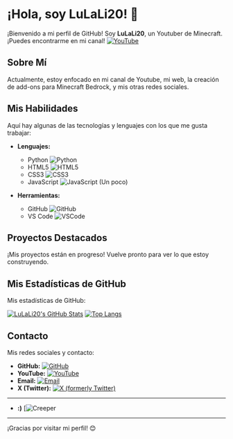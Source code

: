 # ¡Hola, soy LuLaLi20! 👋

¡Bienvenido a mi perfil de GitHub! 
Soy **LuLaLi20**, un Youtuber de Minecraft. 
¡Puedes encontrarme en mi canal! [![YouTube](https://img.shields.io/badge/YouTube-FF0000?style=for-the-badge&logo=youtube&logoColor=white)](https://youtube.com/@LuLaLi20)

## Sobre Mí

Actualmente, estoy enfocado en mi canal de Youtube, mi web, la creación de add-ons para Minecraft Bedrock, y mis otras redes sociales.

## Mis Habilidades

Aquí hay algunas de las tecnologías y lenguajes con los que me gusta trabajar:

*   **Lenguajes:**
    *   Python ![Python](https://img.shields.io/badge/Python-3776AB?style=for-the-badge&logo=python&logoColor=white)
    *   HTML5 ![HTML5](https://img.shields.io/badge/HTML5-E34F26?style=for-the-badge&logo=html5&logoColor=white)
    *   CSS3 ![CSS3](https://img.shields.io/badge/CSS3-1572B6?style=for-the-badge&logo=css3&logoColor=white)
    *   JavaScript ![JavaScript](https://img.shields.io/badge/JavaScript-F7DF1E?style=for-the-badge&logo=javascript&logoColor=black) (Un poco)

*   **Herramientas:**
    *   GitHub ![GitHub](https://img.shields.io/badge/GitHub-100000?style=for-the-badge&logo=github&logoColor=white)
    *   VS Code ![VSCode](https://img.shields.io/badge/VS%20Code-007ACC?style=for-the-badge&logo=visual-studio-code&logoColor=white)

## Proyectos Destacados

¡Mis proyectos están en progreso! Vuelve pronto para ver lo que estoy construyendo.

<!-- Aquí puedes añadir tus proyectos cuando estén listos.
Por ejemplo:
*   **Mi Increíble Add-on**: Un add-on innovador para Minecraft Bedrock que añade [características].
    *   [Enlace al repositorio/página del proyecto]
-->

## Mis Estadísticas de GitHub

Mis estadísticas de GitHub:

[![LuLaLi20's GitHub Stats](https://github-readme-stats.vercel.app/api?username=LuLaLi20&show_icons=true&theme=radical)](https://github.com/anuraghazra/github-readme-stats)
[![Top Langs](https://github-readme-stats.vercel.app/api/top-langs/?username=LuLaLi20&layout=compact&theme=radical)](https://github.com/anuraghazra/github-readme-stats)

## Contacto

Mis redes sociales y contacto:

*   **GitHub:** [![GitHub](https://img.shields.io/badge/GitHub-100000?style=for-the-badge&logo=github&logoColor=white)](https://github.com/LuLaLi20)
*   **YouTube:** [![YouTube](https://img.shields.io/badge/YouTube-FF0000?style=for-the-badge&logo=youtube&logoColor=white)](https://youtube.com/@LuLaLi20)
*   **Email:** [![Email](https://img.shields.io/badge/Gmail-D14836?style=for-the-badge&logo=gmail&logoColor=white)](mailto:LuLaLi20Minecraft@gmail.com)
*   **X (Twitter):** [![X (formerly Twitter)](https://img.shields.io/badge/X-000000?style=for-the-badge&logo=x&logoColor=white)](https://x.com/LuLaLi20Mc)

---
*   **:)** [![Creeper](https://raw.githubusercontent.com/LuLaLi20/LuLaLi20.github.io/main/assets/images/creeper.webp)
---

¡Gracias por visitar mi perfil! 😊
